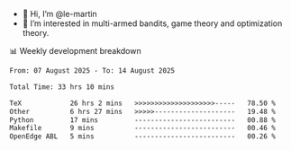 - 👋 Hi, I’m @le-martin
- 👀 I’m interested in multi-armed bandits, game theory and optimization theory.
<!---- 💞️ I’m looking to collaborate on ...
- 📫 How to reach me ...-->

<!---
Tutorial for using WakaTime stats in GitHub profile: https://github.com/athul/waka-readme
-->

📊 Weekly development breakdown
<!--START_SECTION:waka-->

```txt
From: 07 August 2025 - To: 14 August 2025

Total Time: 33 hrs 10 mins

TeX            26 hrs 2 mins   >>>>>>>>>>>>>>>>>>>>-----   78.50 %
Other          6 hrs 27 mins   >>>>>--------------------   19.48 %
Python         17 mins         -------------------------   00.88 %
Makefile       9 mins          -------------------------   00.46 %
OpenEdge ABL   5 mins          -------------------------   00.26 %
```

<!--END_SECTION:waka-->

<!---
le-martin/le-martin is a ✨ special ✨ repository because its `README.md` (this file) appears on your GitHub profile.
You can click the Preview link to take a look at your changes.
--->
